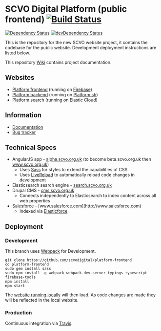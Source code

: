 # SCVO Digital Platform (public frontend) [![Build Status](https://travis-ci.org/scvodigital/platform-frontend.svg?branch=angular2)](https://travis-ci.org/scvodigital/platform-frontend)

[![Dependency Status](https://david-dm.org/scvodigital/platform-frontend/angular2.svg)](https://david-dm.org/scvodigital/platform-frontend/angular2) [![devDependency Status](https://david-dm.org/scvodigital/platform-frontend/angular2/dev-status.svg)](https://david-dm.org/scvodigital/platform-frontend/angular2#info=devDependencies)

This is the repository for the new SCVO website project, it contains the codebase for the public website. Development deployment instructions are listed below.

This repository [Wiki](https://github.com/scvodigital/platform-frontend/wiki) contains project documentation.

## Websites
* [Platform frontend](https://alpha.scvo.org.uk) (running on [Firebase](https://firebase.google.com))
* [Platform backend](https://cms.scvo.org.uk) (running on [Platform.sh](https://platform.sh))
* [Platform search](http://search.scvo.org.uk:9200) (running on [Elastic Cloud](https://www.elastic.co/cloud))

## Information
* [Documentation](https://github.com/scvodigital/platform-frontend/wiki)
* [Bug tracker](https://github.com/scvodigital/platform-frontend/issues)

## Technical Specs
* AngularJS app - [alpha.scvo.org.uk](https://alpha.scvo.org.uk) (to become beta.scvo.org.uk then www.scvo.org.uk)
    * Uses [Sass](http://sass-lang.com) for styles to extend the capabilities of CSS
    * Uses [LiveReload](http://livereload.com) to automatically reload code changes in development
* Elasticsearch search engine - [search.scvo.org.uk](http://search.scvo.org.uk:9200)
* Drupal CMS - [cms.scvo.org.uk](http://cms.scvo.org.uk)
    * Connects independently to Elasticsearch to index content across all web properties
* Salesforce - [www.salesforce.com](http://www.salesforce.com)
    * Indexed via [Elasticforce](https://github.com/scvodigital/scvo-elasticforce)

## Deployment
### Development
This branch uses [Webpack](https://webpack.github.io/) for Development.

    git clone https://github.com/scvodigital/platform-frontend
    cd platform-frontend
    sudo gem install sass
    sudo npm install -g webpack webpack-dev-server typings typescript firebase-tools
    npm install
    npm start

The [website running locally](http://localhost:2000) will then load. As code changes are made they will be reflected in the local website.

### Production
Continuous integration via [Travis](https://travis-ci.org).
